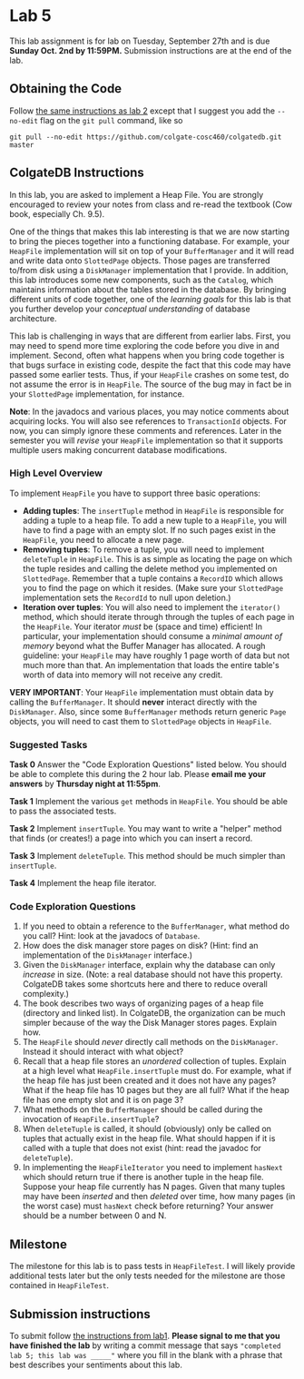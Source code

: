 # Lab 5

This lab assignment is for lab on Tuesday, September 27th and is due **Sunday Oct. 2nd by 11:59PM.** Submission instructions are at the end of the lab.

## Obtaining the Code

Follow [the same instructions as lab 2](https://github.com/colgate-cosc460/colgatedb/blob/master/labs/lab2.md) except that I suggest you add the `--no-edit` flag on the `git pull` command, like so

	git pull --no-edit https://github.com/colgate-cosc460/colgatedb.git master


## ColgateDB Instructions

In this lab, you are asked to implement a Heap File.  You are strongly encouraged to review your notes from class and re-read the textbook (Cow book, especially Ch. 9.5).

One of the things that makes this lab interesting is that we are now starting to bring the pieces together into a functioning database.  For example, your `HeapFile` implementation will sit on top of your `BufferManager` and it will read and write data onto `SlottedPage` objects.  Those pages are transferred to/from disk using a `DiskManager` implementation that I provide.  In addition, this lab introduces some new components, such as the `Catalog`, which maintains information about the tables stored in the database.  By bringing different units of code together, one of the *learning goals* for this lab is that you further develop your *conceptual understanding* of database architecture.

This lab is challenging in ways that are different from earlier labs.  First, you may need to spend more time exploring the code before you dive in and implement.  Second, often what happens when you bring code together is that bugs surface in existing code, despite the fact that this code may have passed some earlier tests.  Thus, if your `HeapFile` crashes on some test, do not assume the error is in `HeapFile`.  The source of the bug may in fact be in your `SlottedPage` implementation, for instance.

**Note**: In the javadocs and various places, you may notice comments about acquiring locks.  You will also see references to `TransactionId` objects.  For now, you can simply ignore these comments and references.  Later in the semester you will *revise* your `HeapFile` implementation so that it supports multiple users making concurrent database modifications.  

### High Level Overview

To implement `HeapFile` you have to support three basic operations:

- **Adding tuples**: The `insertTuple` method in `HeapFile` is responsible for adding a tuple to a heap file. To add a new tuple to a `HeapFile`, you will have to find a page with an empty slot. If no such pages exist in the `HeapFile`, you need to allocate a new page.
- **Removing tuples**: To remove a tuple, you will need to implement `deleteTuple` in `HeapFile`. This is as simple as locating the page on which the tuple resides and calling the delete method you implemented on `SlottedPage`. Remember that a tuple contains a `RecordID` which allows you to find the page on which it resides. (Make sure your `SlottedPage` implementation sets the `RecordId` to null upon deletion.) 
- **Iteration over tuples**: You will also need to implement the `iterator()` method, which should iterate through through the tuples of each page in the `HeapFile`. Your iterator *must* be (space and time) efficient!  In particular, your implementation should consume a *minimal amount of memory* beyond what the Buffer Manager has allocated.  A rough guideline: your `HeapFile` may have roughly 1 page worth of data but not much more than that.  An implementation that loads the entire table's worth of data into memory will not receive any credit.

**VERY IMPORTANT**: Your `HeapFile` implementation must obtain data by calling the `BufferManager`.  It should **never** interact directly with the `DiskManager`.  Also, since some `BufferManager` methods return generic `Page` objects, you will need to cast them to `SlottedPage` objects in `HeapFile`.


### Suggested Tasks

**Task 0** Answer the "Code Exploration Questions" listed below.  You should be able to complete this during the 2 hour lab.  Please **email me your answers** by **Thursday night at 11:55pm**.

**Task 1** Implement the various `get` methods in `HeapFile`.  You should be able to pass the associated tests.

**Task 2** Implement `insertTuple`.  You may want to write a "helper" method that finds (or creates!) a page into which you can insert a record.

**Task 3** Implement `deleteTuple`.  This method should be much simpler than `insertTuple`.  

**Task 4** Implement the heap file iterator.


### Code Exploration Questions

1. If you need to obtain a reference to the `BufferManager`, what method do you call?  Hint: look at the javadocs of `Database`.
1. How does the disk manager store pages on disk?  (Hint: find an implementation of the `DiskManager` interface.)
1. Given the `DiskManager` interface, explain why the database can only *increase* in size. (Note: a real database should not have this property.  ColgateDB takes some shortcuts here and there to reduce overall complexity.)
1. The book describes two ways of organizing pages of a heap file (directory and linked list).  In ColgateDB, the organization can be much simpler because of the way the Disk Manager stores pages.  Explain how.
1. The `HeapFile` should *never* directly call methods on the `DiskManager`.  Instead it should interact with what object?
1. Recall that a heap file stores an *unordered* collection of tuples. Explain at a high level what `HeapFile.insertTuple` must do.  For example, what if the heap file has just been created and it does not have any pages? What if the heap file has 10 pages but they are all full?  What if the heap file has one empty slot and it is on page 3?  
1. What methods on the `BufferManager` should be called during the invocation of `HeapFile.insertTuple`?
1. When `deleteTuple` is called, it should (obviously) only be called on tuples that actually exist in the heap file.  What should happen if it is called with a
tuple that does not exist (hint: read the javadoc for `deleteTuple`).
1. In implementing the `HeapFileIterator` you need to implement `hasNext` which should return true if there is another tuple in the heap file.  Suppose your heap file currently has N pages.  Given that many tuples may have been *inserted* and then *deleted* over time, how many pages (in the worst case) must `hasNext` check before returning?  Your answer should be a number between 0 and N.


## Milestone

The milestone for this lab is to pass tests in `HeapFileTest`.  I will likely provide additional tests later but the only tests needed for the milestone are those contained in `HeapFileTest`.

## Submission instructions

To submit follow [the instructions from lab1](https://github.com/colgate-cosc460/colgatedb/blob/master/labs/lab1.md).  **Please signal to me that you have finished the lab** by writing a commit message that says `"completed lab 5; this lab was _____"` where you fill in the blank with a phrase that best describes your sentiments about this lab.

